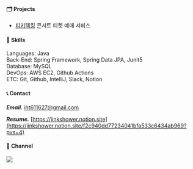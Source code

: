 #### 🗂️ Projects 
- [티키텍킹](https://github.com/lay-down-coding/tickitecking) 콘서트 티켓 예매 서비스

#### 🔨 Skills
Languages: Java  
Back-End: Spring Framework, Spring Data JPA, Junit5  
Database: MySQL  
DevOps: AWS EC2, Github Actions  
ETC: Git, Github, IntelliJ, Slack, Notion  


#### 📞 Contact
***Email.*** [iht611627@gmail.com](iht611627@gmail.com) &nbsp;

***Resume.*** [https://jinkshower.notion.site](https://jinkshower.notion.site/f2c940dd77234041bfa533c6434ab969?pvs=4)


#### 📮 Channel
<a href="https://jinkshower.github.io/" target="_blank"><img src="https://img.shields.io/badge/Blog-FF7200?style=for-the-badge&logo=bloglovin&logoColor=white"/></a>
